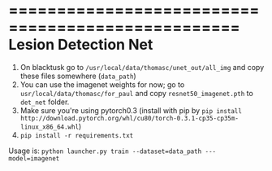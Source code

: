 ==================================================
Lesion Detection Net
==================================================

1. On blacktusk go to `/usr/local/data/thomasc/unet_out/all_img` and copy these files somewhere (`data_path`)
2. You can use the imagenet weights for now; go to `usr/local/data/thomasc/for_paul` and copy `resnet50_imagenet.pth` to `det_net` folder.
3. Make sure you're using pytorch0.3 (install with pip by ```pip install http://download.pytorch.org/whl/cu80/torch-0.3.1-cp35-cp35m-linux_x86_64.whl```)
4. ```pip install -r requirements.txt```

Usage is:
```python launcher.py train --dataset=data_path ---model=imagenet```


